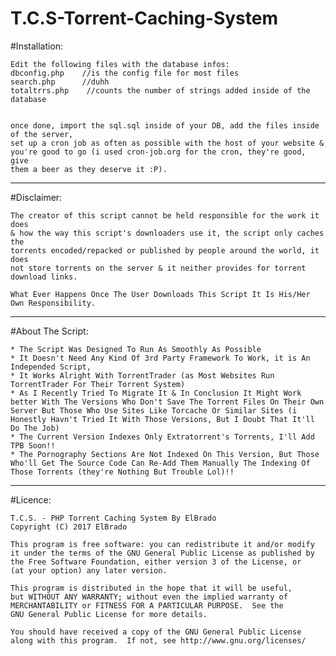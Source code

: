 # T.C.S-Torrent-Caching-System


#Installation:

    Edit the following files with the database infos:
    dbconfig.php    //is the config file for most files
    search.php      //duhh
    totaltrrs.php    //counts the number of strings added inside of the database 


    once done, import the sql.sql inside of your DB, add the files inside of the server,
    set up a cron job as often as possible with the host of your website & 
    you're good to go (i used cron-job.org for the cron, they're good, give 
    them a beer as they deserve it :P).


___________________________________________________________________
#Disclaimer:

    The creator of this script cannot be held responsible for the work it does 
    & how the way this script's downloaders use it, the script only caches the 
    torrents encoded/repacked or published by people around the world, it does 
    not store torrents on the server & it neither provides for torrent 
    download links.

    What Ever Happens Once The User Downloads This Script It Is His/Her Own Responsibility.


___________________________________________________________________
#About The Script:

    * The Script Was Designed To Run As Smoothly As Possible
    * It Doesn't Need Any Kind Of 3rd Party Framework To Work, it is An Independed Script,
    * It Works Alright With TorrentTrader (as Most Websites Run TorrentTrader For Their Torrent System)
    * As I Recently Tried To Migrate It & In Conclusion It Might Work better With The Versions Who Don't Save The Torrent Files On Their Own Server But Those Who Use Sites Like Torcache Or Similar Sites (i Honestly Havn't Tried It With Those Versions, But I Doubt That It'll Do The Job)
    * The Current Version Indexes Only Extratorrent's Torrents, I'll Add TPB Soon!!
    * The Pornography Sections Are Not Indexed On This Version, But Those Who'll Get The Source Code Can Re-Add Them Manually The Indexing Of Those Torrents (they're Nothing But Trouble Lol)!!
___________________________________________________________________
#Licence:


    T.C.S. - PHP Torrent Caching System By ElBrado
    Copyright (C) 2017 ElBrado

    This program is free software: you can redistribute it and/or modify
    it under the terms of the GNU General Public License as published by
    the Free Software Foundation, either version 3 of the License, or
    (at your option) any later version.

    This program is distributed in the hope that it will be useful,
    but WITHOUT ANY WARRANTY; without even the implied warranty of
    MERCHANTABILITY or FITNESS FOR A PARTICULAR PURPOSE.  See the
    GNU General Public License for more details.

    You should have received a copy of the GNU General Public License
    along with this program.  If not, see http://www.gnu.org/licenses/
